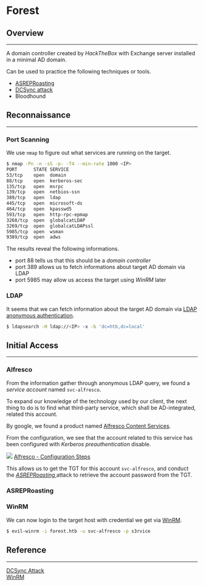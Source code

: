# Forest

## Overview

***

A domain controller created by _HackTheBox_ with Exchange server installed in a minimal AD domain.

Can be used to practice the following techniques or tools.

* [ASREPRoasting](../../windows/auth/kerberos.md#asreproasting)
* [DCSync attack](../../windows/auth/credential/credential\_dumping.md#dcsync-attack)
* Bloodhound

## Reconnaissance

***

### Port Scanning

We use `nmap` to figure out what services are running on the target.

```bash
$ nmap -Pn -n -sS -p- -T4 --min-rate 1000 <IP>
PORT      STATE SERVICE
53/tcp    open  domain
88/tcp    open  kerberos-sec
135/tcp   open  msrpc
139/tcp   open  netbios-ssn
389/tcp   open  ldap
445/tcp   open  microsoft-ds
464/tcp   open  kpasswd5
593/tcp   open  http-rpc-epmap
3268/tcp  open  globalcatLDAP
3269/tcp  open  globalcatLDAPssl
5985/tcp  open  wsman
9389/tcp  open  adws
```

The results reveal the following informations.

* port 88 tells us that this should be a _domain controller_
* port 389 allows us to fetch informations about target AD domain via LDAP
* port 5985 may allow us access the target using _WinRM_ later

### LDAP

It seems that we can fetch information about the target AD domain via [LDAP anonymous authentication](../../windows/ad/infrastructure/ldap.md#anonymous-authentication).

```bash
$ ldapsearch -H ldap://<IP> -x -b 'dc=htb,dc=local'
```

## Initial Access

***

### Alfresco

From the information gather through anonymous LDAP query, we found a _service account_ named `svc-alfresco`.

To expand our knowledge of the technology used by our client, the next thing to do is to find what third-party service, which shall be AD-integrated, related this account.

By google, we found a product named [Alfresco Content Services](https://docs.alfresco.com/content-services/7.0).

From the configuration, we see that the account related to this service has been configured with _Kerberos preauthentication_ disable.

![](../../images/forest\_alfresco.png) [Alfresco - Configuration Steps](https://docs.alfresco.com/process-services/latest/config/authenticate/#configuration-steps)

This allows us to get the TGT for this account `svc-alfresco`, and conduct the [_ASREPRoasting_](../../windows/auth/kerberos.md#asreproasting)[ ](../../windows/auth/kerberos.md#asreproasting)attack to retrieve the account password from the TGT.

### ASREPRoasting

### WinRM

We can now login to the target host with credential we get via [WinRM](../../windows/execution/remote/winrm.md).

```bash
$ evil-winrm -i forest.htb -u svc-alfresco -p s3rvice
```

## Reference

***

[DCSync Attack](../../windows/auth/credential/credential\_dumping.md#dcsync-attack)\
[WinRM](../../windows/execution/remote/winrm.md)

